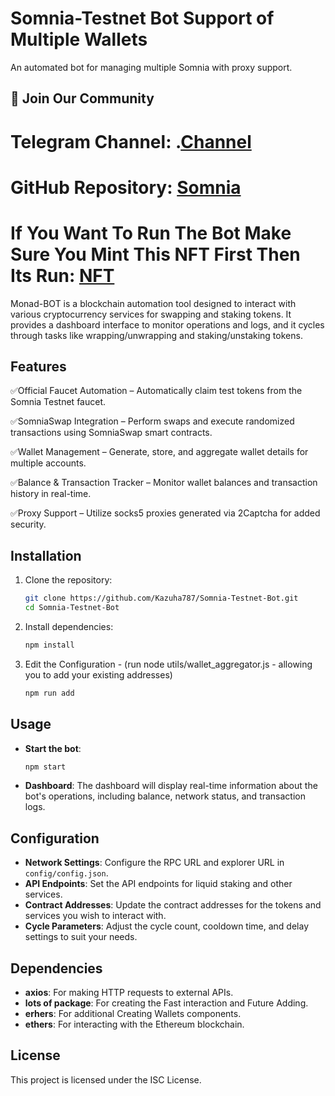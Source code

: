 # Somnia-Testnet Bot Support of Multiple Wallets

An automated bot for managing multiple Somnia with proxy support.

## 📢 Join Our Community

# Telegram Channel: .[Channel](https://t.me/Offical_Im_kazuha)
# GitHub Repository: [Somnia](https://github.com/Kazuha787/Somnia-Testnet-Bot.git)
# If You Want To Run The Bot Make Sure You Mint This NFT First Then Its Run: [NFT](https://kazuha.testnet.nfts2.me/)

Monad-BOT is a blockchain automation tool designed to interact with various cryptocurrency services for swapping and staking tokens. It provides a dashboard interface to monitor operations and logs, and it cycles through tasks like wrapping/unwrapping and staking/unstaking tokens.

## Features

✅Official Faucet Automation – Automatically claim test tokens from the Somnia Testnet faucet.

✅SomniaSwap Integration – Perform swaps and execute randomized transactions using SomniaSwap smart contracts.

✅Wallet Management – Generate, store, and aggregate wallet details for multiple accounts.

✅Balance & Transaction Tracker – Monitor wallet balances and transaction history in real-time.

✅Proxy Support – Utilize socks5 proxies generated via 2Captcha for added security.

## Installation

1. Clone the repository:

   ```bash
   git clone https://github.com/Kazuha787/Somnia-Testnet-Bot.git
   cd Somnia-Testnet-Bot
   ```

2. Install dependencies:

   ```bash
   npm install
   ```

3. Edit the Configuration - (run node utils/wallet_aggregator.js - allowing you to add your existing addresses)

   ```bash
   npm run add 
   ```

## Usage

- **Start the bot**:

  ```bash
  npm start
  ```

- **Dashboard**: The dashboard will display real-time information about the bot's operations, including balance, network status, and transaction logs.

## Configuration

- **Network Settings**: Configure the RPC URL and explorer URL in `config/config.json`.
- **API Endpoints**: Set the API endpoints for liquid staking and other services.
- **Contract Addresses**: Update the contract addresses for the tokens and services you wish to interact with.
- **Cycle Parameters**: Adjust the cycle count, cooldown time, and delay settings to suit your needs.

## Dependencies

- **axios**: For making HTTP requests to external APIs.
- **lots of package**: For creating the  Fast interaction and Future Adding.
- **erhers**: For additional Creating Wallets components.
- **ethers**: For interacting with the Ethereum blockchain.

## License

This project is licensed under the ISC License.
